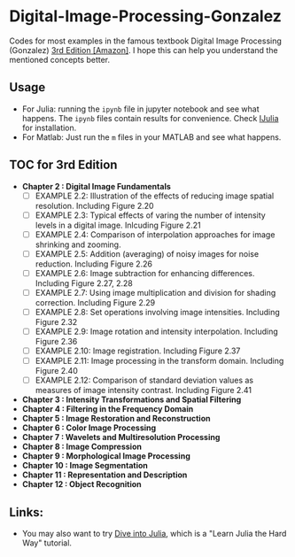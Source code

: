 # Digital-Image-Processing-Gonzalez
Codes for most examples in the famous textbook Digital Image Processing (Gonzalez) [3rd Edition [Amazon]](https://www.amazon.com/Digital-Image-Processing-Rafael-Gonzalez/dp/013168728X/ref=sr_1_2?ie=UTF8&qid=1535526723&sr=8-2&keywords=digital+image+processing). I hope this can help you understand the mentioned concepts better.

## Usage
* For Julia: running the `ipynb` file in jupyter notebook and see what happens. The `ipynb` files contain results for convenience. Check [IJulia](https://github.com/JuliaLang/IJulia.jl) for installation.
* For Matlab: Just run the `m` files in your MATLAB and see what happens.

## TOC for 3rd Edition
* **Chapter 2 : Digital Image Fundamentals**
	- [ ] EXAMPLE 2.2: Illustration of the effects of reducing image spatial resolution. Including Figure 2.20
	- [ ] EXAMPLE 2.3: Typical effects of varing the number of intensity levels in a digital image. Inlcuding Figure 2.21
	- [ ] EXAMPLE 2.4: Comparison of interpolation approaches for image shrinking and zooming. 
	- [ ] EXAMPLE 2.5: Addition (averaging) of noisy images for noise reduction. Including Figure 2.26
	- [ ] EXAMPLE 2.6: Image subtraction for enhancing differences. Including Figure 2.27, 2.28
	- [ ] EXAMPLE 2.7: Using image multiplication and division for shading correction. Including Figure 2.29
	- [ ] EXAMPLE 2.8: Set operations involving image intensities. Including Figure 2.32
	- [ ] EXAMPLE 2.9: Image rotation and intensity interpolation. Including Figure 2.36
	- [ ] EXAMPLE 2.10: Image registration. Including Figure 2.37
	- [ ] EXAMPLE 2.11: Image processing in the transform domain. Including Figure 2.40
	- [ ] EXAMPLE 2.12: Comparison of standard deviation values as measures of image intensity contrast. Including Figure 2.41
* **Chapter 3 : Intensity Transformations and Spatial Filtering**
* **Chapter 4 : Filtering in the Frequency Domain**
* **Chapter 5 : Image Restoration and Reconstruction**
* **Chapter 6 : Color Image Processing**
* **Chapter 7 : Wavelets and Multiresolution Processing**
* **Chapter 8 : Image Compression**
* **Chapter 9 : Morphological Image Processing**
* **Chapter 10 : Image Segmentation**
* **Chapter 11 : Representation and Description**
* **Chapter 12 : Object Recognition**

## Links:
* You may also want to try [Dive into Julia](https://github.com/johnnychen94/Dive-Into-Julia), which is a "Learn Julia the Hard Way" tutorial.